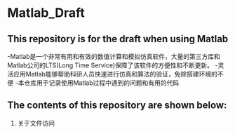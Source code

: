 # Matlab_Draft
## This repository is for the draft when using Matlab

-Matlab是一个非常有用和有效的数值计算和模拟仿真软件，大量的第三方库和Matlab公司的LTS(Long Time Service)保障了该软件的方便性和不断更新。
-灵活应用Matlab能够帮助科研人员快速进行仿真和算法的验证，免除搭建环境的不便
-本仓库用于记录使用Matlab过程中遇到的问题和有用的代码

## The contents of this repository are shown below:

1. 关于文件访问
